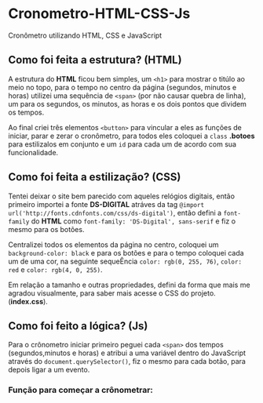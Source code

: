 # Cronometro-HTML-CSS-Js
 Cronômetro utilizando HTML, CSS e JavaScript

## Como foi feita a estrutura? (HTML) ##

A estrutura do **HTML** ficou bem simples, um `<h1>` para mostrar o titúlo ao meio no topo, para o tempo no centro da página (segundos, minutos e horas) utilizei uma sequência de `<span>` (por não causar quebra de linha), um para os segundos, os minutos, as horas e os dois pontos que dividem os tempos.

Ao final criei três elementos `<button>` para vincular a eles as funções de iniciar, parar e zerar o cronômetro, para todos eles coloquei a `class` **.botoes** para estilizalos em conjunto e um `id` para cada um de acordo com sua funcionalidade.

## Como foi feita a estilização? (CSS) ##

Tentei deixar o site bem parecido com aqueles relógios digitais, então primeiro importei a fonte **DS-DIGITAL** atráves da tag `@import url('http://fonts.cdnfonts.com/css/ds-digital')`, então defini a `font-family` do **HTML** como `font-family: 'DS-Digital', sans-serif` e fiz o mesmo para os botões.

Centralizei todos os elementos da página no centro, coloquei um `background-color: black` e para os botões e para o tempo coloquei cada um de uma cor, na seguinte sequeÊncia `color: rgb(0, 255, 76)`, `color: red` e `color: rgb(4, 0, 255)`.

Em relação a tamanho e outras propriedades, defini da forma que mais me agradou visualmente, para saber mais acesse o CSS do projeto. (**index.css**).


## Como foi feito a lógica? (Js) ##

Para o crônometro iniciar primeiro peguei cada `<span>` dos tempos (segundos,minutos e horas) e atribui a uma variável dentro do JavaScript através do `document.querySelector()`, fiz o mesmo para cada botão, para depois ligar a um evento.

### Função para começar a crônometrar: ###

